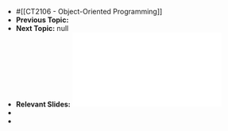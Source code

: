 - #[[CT2106 - Object-Oriented Programming]]
- **Previous Topic:**
- **Next Topic:** null
- **Relevant Slides:** ![Lecture03.pdf](../assets/Lecture03_1663270555849_0.pdf)
-
-